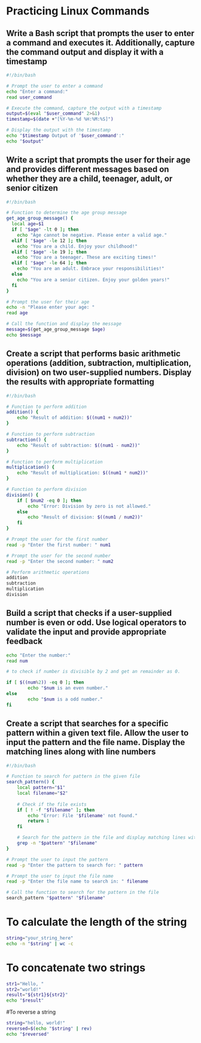 # Practicing Linux Commands

## Write a Bash script that prompts the user to enter a command and executes it. Additionally, capture the command output and display it with a timestamp

```bash
#!/bin/bash

# Prompt the user to enter a command
echo "Enter a command:"
read user_command

# Execute the command, capture the output with a timestamp
output=$(eval "$user_command" 2>&1)
timestamp=$(date +"[%Y-%m-%d %H:%M:%S]")

# Display the output with the timestamp
echo "$timestamp Output of '$user_command':"
echo "$output"

```

## Write a script that prompts the user for their age and provides different messages based on whether they are a child, teenager, adult, or senior citizen

```bash
#!/bin/bash

# Function to determine the age group message
get_age_group_message() {
  local age=$1
  if [ "$age" -lt 0 ]; then
    echo "Age cannot be negative. Please enter a valid age."
  elif [ "$age" -le 12 ]; then
    echo "You are a child. Enjoy your childhood!"
  elif [ "$age" -le 19 ]; then
    echo "You are a teenager. These are exciting times!"
  elif [ "$age" -le 64 ]; then
    echo "You are an adult. Embrace your responsibilities!"
  else
    echo "You are a senior citizen. Enjoy your golden years!"
  fi
}

# Prompt the user for their age
echo -n "Please enter your age: "
read age

# Call the function and display the message
message=$(get_age_group_message $age)
echo $message
```

## Create a script that performs basic arithmetic operations (addition, subtraction, multiplication, division) on two user-supplied numbers. Display the results with appropriate formatting

```bash
#!/bin/bash

# Function to perform addition
addition() {
    echo "Result of addition: $((num1 + num2))"
}

# Function to perform subtraction
subtraction() {
    echo "Result of subtraction: $((num1 - num2))"
}

# Function to perform multiplication
multiplication() {
    echo "Result of multiplication: $((num1 * num2))"
}

# Function to perform division
division() {
    if [ $num2 -eq 0 ]; then
        echo "Error: Division by zero is not allowed."
    else
        echo "Result of division: $((num1 / num2))"
    fi
}

# Prompt the user for the first number
read -p "Enter the first number: " num1

# Prompt the user for the second number
read -p "Enter the second number: " num2

# Perform arithmetic operations
addition
subtraction
multiplication
division

```

## Build a script that checks if a user-supplied number is even or odd. Use logical operators to validate the input and provide appropriate feedback

```bash
echo "Enter the number:"
read num

# to check if number is divisible by 2 and get an remainder as 0.

if [ $((num%2)) -eq 0 ]; then
        echo "$num is an even number."
else
        echo "$num is a odd number."
fi

```

## Create a script that searches for a specific pattern within a given text file. Allow the user to input the pattern and the file name. Display the matching lines along with line numbers

```bash
#!/bin/bash

# Function to search for pattern in the given file
search_pattern() {
    local pattern="$1"
    local filename="$2"
    
    # Check if the file exists
    if [ ! -f "$filename" ]; then
        echo "Error: File '$filename' not found."
        return 1
    fi

    # Search for the pattern in the file and display matching lines with line numbers
    grep -n "$pattern" "$filename"
}

# Prompt the user to input the pattern
read -p "Enter the pattern to search for: " pattern

# Prompt the user to input the file name
read -p "Enter the file name to search in: " filename

# Call the function to search for the pattern in the file
search_pattern "$pattern" "$filename"

```
# To calculate the length of the string
```bash
string="your_string_here"
echo -n "$string" | wc -c
```
# To concatenate two strings 
```bash
str1="Hello, "
str2="world!"
result="${str1}${str2}"
echo "$result"
```
#To reverse a string
```bash
string="hello, world!"
reversed=$(echo "$string" | rev)
echo "$reversed"
```



